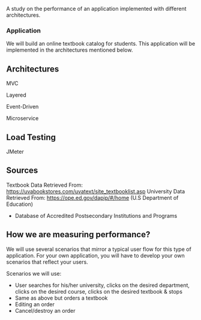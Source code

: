 A study on the performance of an application implemented with different architectures.

### Application
We will build an online textbook catalog for students. This application will be implemented in the architectures mentioned below.

## Architectures
MVC

Layered

Event-Driven

Microservice

## Load Testing
JMeter

## Sources

Textbook Data Retrieved From: https://uvabookstores.com/uvatext/site_textbooklist.asp
University Data Retrieved From: https://ope.ed.gov/dapip/#/home (U.S Department of Education)
  - Database of Accredited Postsecondary Institutions and Programs


## How we are measuring performance?

We will use several scenarios that mirror a typical user flow for this type of application. For your own application, you will have to develop your own scenarios that reflect your users.

Scenarios we will use:
- User searches for his/her university, clicks on the desired department, clicks on the desired course, clicks on the desired textbook & stops
- Same as above but orders a textbook
- Editing an order
- Cancel/destroy an order
